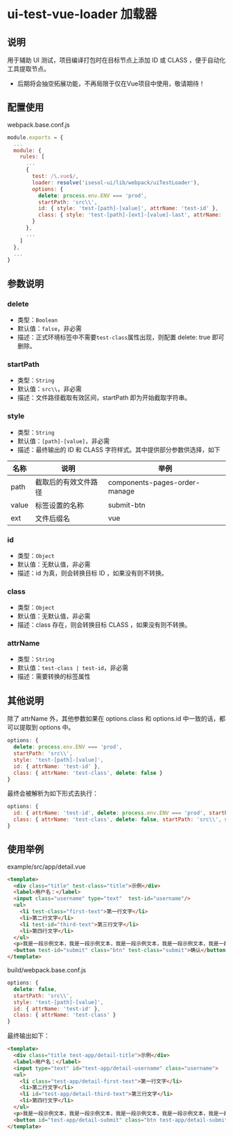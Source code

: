 # ui-test-vue-loader 加载器

## 说明

用于辅助 UI 测试，项目编译打包时在目标节点上添加 ID 或 CLASS ，便于自动化工具提取节点。

* 后期将会抽空拓展功能，不再局限于仅在Vue项目中使用，敬请期待！

## 配置使用

webpack.base.conf.js
```js
module.exports = {
  ...
  module: {
    rules: [
      ...
      {
        test: /\.vue$/,
        loader: resolve('isesol-ui/lib/webpack/uiTestLoader'),
        options: {
          delete: process.env.ENV === 'prod',
          startPath: 'src\\',
          id: { style: 'test-[path]-[value]', attrName: 'test-id' },
          class: { style: 'test-[path]-[ext]-[value]-last', attrName: 'test-class', startPath: 'src\\components\\', delete: false }
        }
      },
      ...
    ]
  },
  ...
}
```

## 参数说明

### delete

* 类型：`Boolean`
* 默认值：`false`，非必需
* 描述：正式环境标签中不需要`test-class`属性出现，则配置 delete: true 即可删除。

### startPath

* 类型：`String`
* 默认值：`src\\`，非必需
* 描述：文件路径截取有效区间，startPath 即为开始截取字符串。

### style

* 类型：`String`
* 默认值：`[path]-[value]`，非必需
* 描述：最终输出的 ID 和 CLASS 字符样式。其中提供部分参数供选择，如下

| 名称 | 说明 | 举例
| - | - | - |
| path | 截取后的有效文件路径 | components-pages-order-manage |
| value | 标签设置的名称 | submit-btn |
| ext | 文件后缀名 | vue |

### id 

* 类型：`Object`
* 默认值：无默认值，非必需
* 描述：id 为真，则会转换目标 ID ，如果没有则不转换。

### class

* 类型：`Object`
* 默认值：无默认值，非必需
* 描述：class 存在，则会转换目标 CLASS ，如果没有则不转换。

### attrName

* 类型：`String`
* 默认值：`test-class | test-id`，非必需
* 描述：需要转换的标签属性

## 其他说明

除了 attrName 外，其他参数如果在 options.class 和 options.id 中一致的话，都可以提取到 options 中。
```js
options: {
  delete: process.env.ENV === 'prod',
  startPath: 'src\\',
  style: 'test-[path]-[value]',
  id: { attrName: 'test-id' },
  class: { attrName: 'test-class', delete: false }
}
```
最终会被解析为如下形式去执行：
```js
options: {
  id: { attrName: 'test-id', delete: process.env.ENV === 'prod', startPath: 'src\\', style: 'test-[path]-[value]' },
  class: { attrName: 'test-class', delete: false, startPath: 'src\\', style: 'test-[path]-[value]' }
}
```

## 使用举例
example/src/app/detail.vue
```html
<template>
  <div class="title" test-class="title">示例</div>
  <label>用户名：</label>
  <input class="username" type="text"  test-id="username"/>
  <ul>
    <li test-class="first-text">第一行文字</li>
    <li>第二行文字</li>
    <li test-id="third-text">第三行文字</li>
    <li>第四行文字</li>
  </ul>
  <p>我是一段示例文本，我是一段示例文本，我是一段示例文本，我是一段示例文本，我是一段示例文本。</p>
  <button test-id="submit" class="btn" test-class="submit">确认</button>
</template>
```
build/webpack.base.conf.js
```js
options: {
  delete: false,
  startPath: 'src\\',
  style: 'test-[path]-[value]',
  id: { attrName: 'test-id' },
  class: { attrName: 'test-class' }
}
```
最终输出如下：
```html
<template>
  <div class="title test-app/detail-title">示例</div>
  <label>用户名：</label>
  <input type="text" id="test-app/detail-username" class="username">
  <ul>
    <li class="test-app/detail-first-text">第一行文字</li>
    <li>第二行文字</li>
    <li id="test-app/detail-third-text">第三行文字</li>
    <li>第四行文字</li>
  </ul>
  <p>我是一段示例文本，我是一段示例文本，我是一段示例文本，我是一段示例文本，我是一段示例文本。</p>
  <button id="test-app/detail-submit" class="btn test-app/detail-submit">确认</button>
</template>
```
